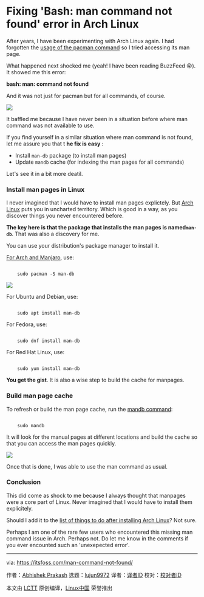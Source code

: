 [#]: subject: "Fixing 'Bash: man command not found' error in Arch Linux"
[#]: via: "https://itsfoss.com/man-command-not-found/"
[#]: author: "Abhishek Prakash https://itsfoss.com/author/abhishek/"
[#]: collector: "lujun9972/lctt-scripts-1693450080"
[#]: translator: " "
[#]: reviewer: " "
[#]: publisher: " "
[#]: url: " "

Fixing 'Bash: man command not found' error in Arch Linux
======

After years, I have been experimenting with Arch Linux again. I had forgotten the [usage of the pacman command][1] so I tried accessing its man page.

What happened next shocked me (yeah! I have been reading BuzzFeed 😜). It showed me this error:

**bash: man: command not found**

And it was not just for pacman but for all commands, of course.

![][2]

It baffled me because I have never been in a situation before where man command was not available to use.

If you find yourself in a similar situation where man command is not found, let me assure you that t **he fix is easy** :

  * Install `man-db` package (to install man pages)
  * Update `mandb` cache (for indexing the man pages for all commands)



Let's see it in a bit more deatil.

### Install man pages in Linux

I never imagined that I would have to install man pages explictely. But [Arch Linux][3] puts you in uncharted territory. Which is good in a way, as you discover things you never encountered before.

**The key here is that the package that installs the man pages is named`man-db`**. That was also a discovery for me.

You can use your distribution's package manager to install it.

[For Arch and Manjaro][4], use:

```

    sudo pacman -S man-db

```

![][5]

For Ubuntu and Debian, use:

```

    sudo apt install man-db

```

For Fedora, use:

```

    sudo dnf install man-db

```

For Red Hat Linux, use:

```

    sudo yum install man-db

```

**You get the gist**. It is also a wise step to build the cache for manpages.

### Build man page cache

To refresh or build the man page cache, run the [mandb command][6]:

```

    sudo mandb

```

It will look for the manual pages at different locations and build the cache so that you can access the man pages quickly.

![][7]

Once that is done, I was able to use the man command as usual.

### Conclusion

This did come as shock to me because I always thought that manpages were a core part of Linux. Never imagined that I would have to install them explicitely.

Should I add it to the [list of things to do after installing Arch Linux][8]? Not sure.

Perhaps I am one of the rare few users who encountered this missing man command issue in Arch. Perhaps not. Do let me know in the comments if you ever encounted such an 'unexepected error'.

--------------------------------------------------------------------------------

via: https://itsfoss.com/man-command-not-found/

作者：[Abhishek Prakash][a]
选题：[lujun9972][b]
译者：[译者ID](https://github.com/译者ID)
校对：[校对者ID](https://github.com/校对者ID)

本文由 [LCTT](https://github.com/LCTT/TranslateProject) 原创编译，[Linux中国](https://linux.cn/) 荣誉推出

[a]: https://itsfoss.com/author/abhishek/
[b]: https://github.com/lujun9972
[1]: https://itsfoss.com/pacman-command/
[2]: https://itsfoss.com/content/images/2023/10/bash-man-command-not-found-error.png
[3]: https://archlinux.org/
[4]: https://itsfoss.com/manjaro-vs-arch-linux/
[5]: https://itsfoss.com/content/images/2023/10/installing-man-command-arch-linux.png
[6]: https://www.man7.org/linux/man-pages/man8/mandb.8.html
[7]: https://itsfoss.com/content/images/2023/10/updating-man-command-database-linux.png
[8]: https://itsfoss.com/things-to-do-after-installing-arch-linux/
